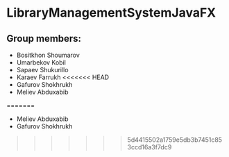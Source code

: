 # LibraryManagementSystemJavaFX
## Group members:
- Bositkhon Shoumarov
- Umarbekov Kobil
- Sapaev Shukurillo
- Karaev Farrukh
<<<<<<< HEAD
- Gafurov Shokhrukh
- Meliev Abduxabib

=======
- Meliev Abduxabib
- Gafurov Shokhrukh
>>>>>>> 5d4415502a1759e5db3b7451c853ccd16a3f7dc9
